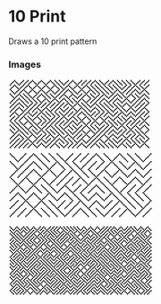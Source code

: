 # 10 Print

Draws a 10 print pattern

### Images

<img style="width: 256px; image-rendering: pixelated;" src="../_images/img1.bmp">
<img style="width: 256px; image-rendering: pixelated" src="../_images/img2.bmp">
<img style="width: 256px; image-rendering: pixelated" src="../_images/img3.bmp">
